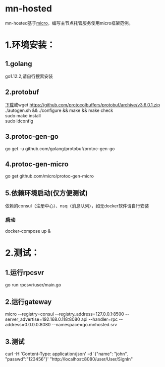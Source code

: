 # mn-hosted
mn-hosted基于[micro](https://github.com/micro/micro)，编写主节点托管服务使用micro框架范例。
# 1.环境安装：
## 1.golang
go1.12.2,请自行搜索安装
## 2.protobuf
[下载](https://github.com/protocolbuffers/protobuf/archive/v3.6.0.1.zip)或wget https://github.com/protocolbuffers/protobuf/archive/v3.6.0.1.zip
./autogen.sh && ./configure && make && make check  
sudo make install    
sudo ldconfig  
## 3.protoc-gen-go
go get -u github.com/golang/protobuf/protoc-gen-go
## 4.protoc-gen-micro
go get github.com/micro/protoc-gen-micro
## 5.依赖环境启动(仅方便测试)
依赖的consul（注册中心）、nsq（消息队列），如无docker软件请自行安装
### 启动
docker-compose up &
# 2.测试：
## 1.运行rpcsvr
go run rpcsvr/user/main.go
## 2.运行gateway
micro --registry=consul --registry_address=127.0.0.1:8500 --server_advertise=192.168.0.118:8080 api --handler=rpc --address=0.0.0.0:8080 --namespace=go.mnhosted.srv
## 3.测试
curl -H 'Content-Type: application/json' -d '{"name": "john", "passwd":"123456"}' "http://localhost:8080/user/User/SignIn"
